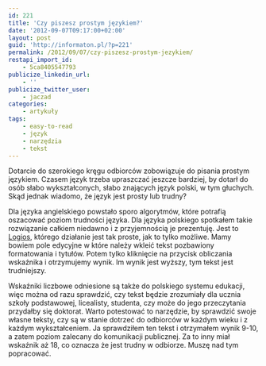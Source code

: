 ```yaml
---
id: 221
title: 'Czy piszesz prostym językiem?'
date: '2012-09-07T09:17:00+02:00'
layout: post
guid: 'http://informaton.pl/?p=221'
permalink: /2012/09/07/czy-piszesz-prostym-jezykiem/
restapi_import_id:
    - 5ca8405547793
publicize_linkedin_url:
    - ''
publicize_twitter_user:
    - jaczad
categories:
    - artykuły
tags:
    - easy-to-read
    - język
    - narzędzia
    - tekst
---
```


Dotarcie do szerokiego kręgu odbiorców zobowiązuje do pisania prostym językiem. Czasem język trzeba upraszczać jeszcze bardziej, by dotarł do osób słabo wykształconych, słabo znających język polski, w tym głuchych. Skąd jednak wiadomo, że język jest prosty lub trudny?  
  
Dla języka angielskiego powstało sporo algorytmów, które potrafią oszacować poziom trudności języka. Dla języka polskiego spotkałem takie rozwiązanie całkiem niedawno i z przyjemnością je prezentuję. Jest to [Logios](http://www.logios.pl/), którego działanie jest tak proste, jak to tylko możliwe. Mamy bowiem pole edycyjne w które należy wkleić tekst pozbawiony formatowania i tytułów. Potem tylko kliknięcie na przycisk obliczania wskaźnika i otrzymujemy wynik. Im wynik jest wyższy, tym tekst jest trudniejszy.

Wskaźniki liczbowe odniesione są także do polskiego systemu edukacji, więc można od razu sprawdzić, czy tekst będzie zrozumiały dla ucznia szkoły podstawowej, licealisty, studenta, czy może do jego przeczytania przydałby się doktorat. Warto potestować to narzędzie, by sprawdzić swoje własne teksty, czy są w stanie dotrzeć do odbiorców w każdym wieku i z każdym wykształceniem. Ja sprawdziłem ten tekst i otrzymałem wynik 9-10, a zatem poziom zalecany do komunikacji publicznej. Za to inny miał wskaźnik aż 18, co oznacza że jest trudny w odbiorze. Muszę nad tym popracować.